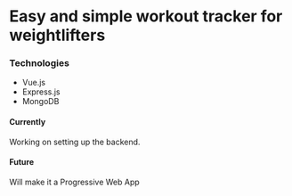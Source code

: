 # Easy and simple workout tracker for weightlifters
### Technologies
- Vue.js 
- Express.js
- MongoDB

#### Currently
Working on setting up the backend.

#### Future
Will make it a Progressive Web App
